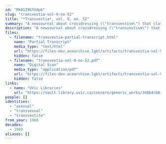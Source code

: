 ```yaml
---
id: "Mk81Z9GfUdpb"
slug: "transvestia-vol-9-no-52"
title: "*Transvestia*, vol. 9, no. 52"
summary: "A newsournal about crossdressing (\"transvestism\") that classifies different kinds of crossdressers, including aseuxals"
description: "A newsournal about crossdressing (\"transvestism\") that classifies different kinds of crossdressers, including aseuxals who are \"more or less neutral individuals\" that \"feel themselves more as belonging in the feminine rather than masculine role\" (CW: dated language, misconceptions about trans people)"
files:
  - filename: "transvestia-partial-transcript.html"
    name: "Partial Transcript"
    media_type: "text/html"
    url: "https://files-dev.acearchive.lgbt/artifacts/transvestia-vol-9-no-52/transvestia-partial-transcript.html"
    hidden: false
  - filename: "transvestia-vol-9-no-52.pdf"
    name: "Digital Scan"
    media_type: "application/pdf"
    url: "https://files-dev.acearchive.lgbt/artifacts/transvestia-vol-9-no-52/transvestia-vol-9-no-52.pdf"
    hidden: false
links:
  - name: "UVic Libraries"
    url: "https://vault.library.uvic.ca/concern/generic_works/348b4cb8-2b5d-4bf6-86c4-060dd1619b1c?locale=en"
people: []
identities:
  - "asexual"
  - "transsexual"
  - "transvestite"
from_year: 1968
decades:
  - 1960
aliases: []
---
```

